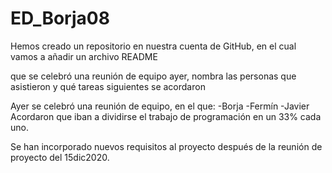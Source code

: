 # ED_Borja08
Hemos creado un repositorio en nuestra cuenta de GitHub, en el cual vamos a añadir un archivo README

 que se celebró
una reunión de equipo ayer, nombra las personas que asistieron y qué tareas
siguientes se acordaron

Ayer se celebró una reunión de equipo, en el que:
  -Borja
  -Fermín
  -Javier
  Acordaron que iban a dividirse el trabajo de programación en un 33% cada uno.
  
Se han
incorporado nuevos requisitos al proyecto después de la reunión de proyecto del
15dic2020.
